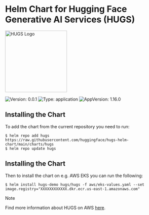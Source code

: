 # Helm Chart for Hugging Face Generative AI Services (HUGS)

<img src="https://huggingface.co/datasets/huggingface/documentation-images/resolve/main/hugs/hugs-purple-no-bg.png" width="200" alt="HUGS Logo">

![Version: 0.0.1](https://img.shields.io/badge/Version-0.0.1-informational?style=flat-square)
![Type: application](https://img.shields.io/badge/Type-application-informational?style=flat-square)
![AppVersion: 1.16.0](https://img.shields.io/badge/AppVersion-1.16.0-informational?style=flat-square)

## Installing the Chart

To add the chart from the current repository you need to run:

```console
$ helm repo add hugs https://raw.githubusercontent.com/huggingface/hugs-helm-chart/main/charts/hugs
$ helm repo update hugs
```

## Installing the Chart

Then to install the chart on e.g. AWS EKS you can run the following:

```console
$ helm install hugs-demo hugs/hugs -f aws/eks-values.yaml --set image.registry="XXXXXXXXXXXX.dkr.ecr.us-east-1.amazonaws.com"
```

> [!NOTE]
> Find more information about HUGS on AWS [here](./aws/).
